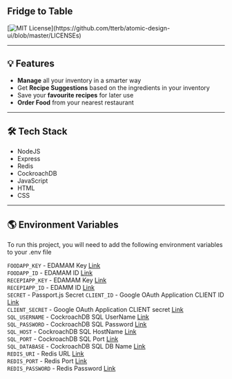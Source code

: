 ## Fridge to Table
[![MIT License](https://img.shields.io/apm/l/atomic-design-ui.svg?)](https://github.com/tterb/atomic-design-ui/blob/master/LICENSEs)

---

## 💡 Features

-   **Manage** all your inventory in a smarter way
-   Get **Recipe Suggestions** based on the ingredients in your inventory
-   Save your **favourite recipes** for later use
-   **Order Food** from your nearest restaurant

---

## 🛠 Tech Stack

-   NodeJS
-   Express
-   Redis
-   CockroachDB
-   JavaScript
-   HTML
-   CSS


---

## 🌎 Environment Variables

To run this project, you will need to add the following environment variables to your .env file

`FOODAPP_KEY` - EDAMAM Key [Link](https://developer.edamam.com/)  
`FOODAPP_ID` - EDAMAM ID [Link](https://developer.edamam.com/)  
`RECEPIAPP_KEY` - EDAMAM Key [Link](https://developer.edamam.com/)  
`RECEPIAPP_ID` - EDAMM ID [Link](https://developer.edamam.com/)  
`SECRET` - Passport.js Secret
`CLIENT_ID` - Google OAuth Application CLIENT ID [Link](https://console.cloud.google.com/)  
`CLIENT_SECRET` - Google OAuth Application CLIENT secret [Link](https://console.cloud.google.com/)  
`SQL_USERNAME` - CockroachDB SQL UserName [Link](https://www.cockroachlabs.com/)  
`SQL_PASSWORD` - CockroachDB SQL Password [Link](https://www.cockroachlabs.com/)  
`SQL_HOST` - CockroachDB SQL HostName [Link](https://www.cockroachlabs.com/)  
`SQL_PORT` - CockroachDB SQL Port [Link](https://www.cockroachlabs.com/)  
`SQL_DATABASE` - CockroachDB SQL DB Name [Link](https://www.cockroachlabs.com/)  
`REDIS_URI` - Redis URL [Link](https://redis.io/)   
`REDIS_PORT` - Redis Port [Link](https://redis.io/)   
`REDIS_PASSWORD` - Redis Password [Link](https://redis.io/)   